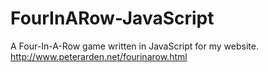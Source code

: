 # FourInARow-JavaScript
A Four-In-A-Row game written in JavaScript for my website.
http://www.peterarden.net/fourinarow.html
